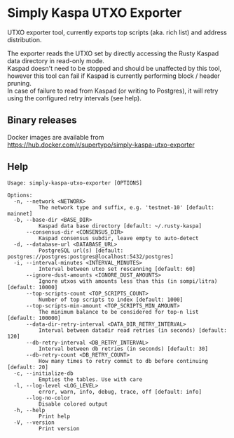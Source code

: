 # Simply Kaspa UTXO Exporter
UTXO exporter tool, currently exports top scripts (aka. rich list) and address distribution.

The exporter reads the UTXO set by directly accessing the Rusty Kaspad data directory in read-only mode.    
Kaspad doesn't need to be stopped and should be unaffected by this tool, however this tool can fail if Kaspad is currently performing block / header pruning.  
In case of failure to read from Kaspad (or writing to Postgres), it will retry using the configured retry intervals (see help).


## Binary releases
Docker images are available from https://hub.docker.com/r/supertypo/simply-kaspa-utxo-exporter


## Help
```
Usage: simply-kaspa-utxo-exporter [OPTIONS]

Options:
  -n, --network <NETWORK>
          The network type and suffix, e.g. 'testnet-10' [default: mainnet]
  -b, --base-dir <BASE_DIR>
          Kaspad data base directory [default: ~/.rusty-kaspa]
      --consensus-dir <CONSENSUS_DIR>
          Kaspad consensus subdir, leave empty to auto-detect
  -d, --database-url <DATABASE_URL>
          PostgreSQL url(s) [default: postgres://postgres:postgres@localhost:5432/postgres]
  -i, --interval-minutes <INTERVAL_MINUTES>
          Interval between utxo set rescanning [default: 60]
      --ignore-dust-amounts <IGNORE_DUST_AMOUNTS>
          Ignore utxos with amounts less than this (in sompi/litra) [default: 10000]
      --top-scripts-count <TOP_SCRIPTS_COUNT>
          Number of top scripts to index [default: 1000]
      --top-scripts-min-amount <TOP_SCRIPTS_MIN_AMOUNT>
          The minimum balance to be considered for top-n list [default: 100000]
      --data-dir-retry-interval <DATA_DIR_RETRY_INTERVAL>
          Interval between datadir read retries (in seconds) [default: 120]
      --db-retry-interval <DB_RETRY_INTERVAL>
          Interval between db retries (in seconds) [default: 30]
      --db-retry-count <DB_RETRY_COUNT>
          How many times to retry commit to db before continuing [default: 20]
  -c, --initialize-db
          Empties the tables. Use with care
  -l, --log-level <LOG_LEVEL>
          error, warn, info, debug, trace, off [default: info]
      --log-no-color
          Disable colored output
  -h, --help
          Print help
  -V, --version
          Print version
```
